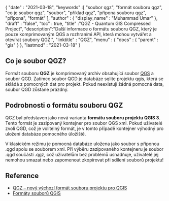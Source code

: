 {
  "date" : "2021-03-18",
  "keywords" :[ "soubor qgz", "formát souboru qgz", "co je soubor qgz", "soubor", "příklad qgz", "přípona souboru qgz", "přípona", "formát" ],
  "author" : {
    "display_name" : "Muhammad Umar"
},
  "draft" : "false",
  "toc" : true,
  "title" :"QGZ - Quantum GIS Compressed Project",
  "description":"Další informace o formátu souboru QGZ, který je pouze komprimovaným QGS a rozhraními API, která mohou vytvářet a otevírat soubory QGZ.",
  "linktitle" : "QGZ",
  "menu" : {
    "docs" : {
      "parent" : "gis"
}
},
  "lastmod" : "2021-03-18"
}

## Co je soubor QGZ?

Formát souboru **QGZ** je komprimovaný archiv obsahující soubor [QGS](/gis/qgs/) a soubor QGD. Zatímco soubor QGD je databáze sqlite projektu qgis, která se skládá z pomocných dat pro projekt. Pokud neexistují žádná pomocná data, soubor QGD zůstane prázdný.

## Podrobnosti o formátu souboru QGZ

QGZ byl představen jako nová varianta **formátu souboru projektu QGIS 3**. Tento formát je zazipovaný kontejner pro soubor QGS xml. Pokud uživatelé zvolí QGD, což je volitelný formát, je v tomto případě kontejner výhodný pro uložení databáze pomocného úložiště.

V klasickém režimu je pomocná databáze uložena jako soubor s příponou .qgd spolu se souborem xml. Při výběru zazipovaného kontejneru je soubor .qgd součástí .qgz, což uživatelům bez problémů usnadňuje, uživatelé jej nemohou smazat nebo zapomenout zkopírovat při sdílení souborů projektu!


## Reference

* [QGZ – nový výchozí formát souboru projektu pro QGIS](https://oslandia.com/en/2018/06/01/qgz-a-new-default-project-file-format-for-qgis/)
* [Formáty souborů QGIS](https://docs.qgis.org/3.16/en/docs/user_manual/appendices/qgis_file_formats.html)

